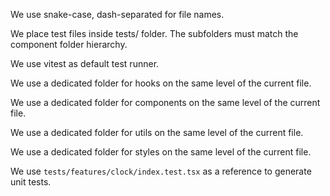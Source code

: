 We use snake-case, dash-separated for file names.

We place test files inside tests/ folder. The subfolders must match the component folder hierarchy.

We use vitest as default test runner.

We use a dedicated folder for hooks on the same level of the current file.

We use a dedicated folder for components on the same level of the current file.

We use a dedicated folder for utils on the same level of the current file.

We use a dedicated folder for styles on the same level of the current file.

We use `tests/features/clock/index.test.tsx` as a reference to generate unit tests.